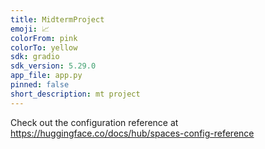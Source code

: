 ```yaml
---
title: MidtermProject
emoji: 📈
colorFrom: pink
colorTo: yellow
sdk: gradio
sdk_version: 5.29.0
app_file: app.py
pinned: false
short_description: mt project
---
```


Check out the configuration reference at https://huggingface.co/docs/hub/spaces-config-reference
